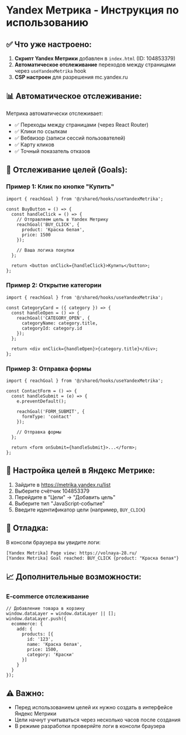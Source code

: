 # Yandex Метрика - Инструкция по использованию

## ✅ Что уже настроено:

1. **Скрипт Yandex Метрики** добавлен в `index.html` (ID: 104853379)
2. **Автоматическое отслеживание** переходов между страницами через `useYandexMetrika` hook
3. **CSP настроен** для разрешения mc.yandex.ru

## 📊 Автоматическое отслеживание:

Метрика автоматически отслеживает:
- ✅ Переходы между страницами (через React Router)
- ✅ Клики по ссылкам
- ✅ Вебвизор (записи сессий пользователей)
- ✅ Карту кликов
- ✅ Точный показатель отказов

## 🎯 Отслеживание целей (Goals):

### Пример 1: Клик по кнопке "Купить"
```tsx
import { reachGoal } from '@/shared/hooks/useYandexMetrika';

const BuyButton = () => {
  const handleClick = () => {
    // Отправляем цель в Yandex Метрику
    reachGoal('BUY_CLICK', {
      product: 'Краска белая',
      price: 1500
    });

    // Ваша логика покупки
  };

  return <button onClick={handleClick}>Купить</button>;
};
```

### Пример 2: Открытие категории
```tsx
import { reachGoal } from '@/shared/hooks/useYandexMetrika';

const CategoryCard = ({ category }) => {
  const handleOpen = () => {
    reachGoal('CATEGORY_OPEN', {
      categoryName: category.title,
      categoryId: category.id
    });
  };

  return <div onClick={handleOpen}>{category.title}</div>;
};
```

### Пример 3: Отправка формы
```tsx
import { reachGoal } from '@/shared/hooks/useYandexMetrika';

const ContactForm = () => {
  const handleSubmit = (e) => {
    e.preventDefault();

    reachGoal('FORM_SUBMIT', {
      formType: 'contact'
    });

    // Отправка формы
  };

  return <form onSubmit={handleSubmit}>...</form>;
};
```

## 🔧 Настройка целей в Яндекс Метрике:

1. Зайдите в https://metrika.yandex.ru/list
2. Выберите счётчик 104853379
3. Перейдите в "Цели" → "Добавить цель"
4. Выберите тип "JavaScript-событие"
5. Введите идентификатор цели (например, `BUY_CLICK`)

## 🐛 Отладка:

В консоли браузера вы увидите логи:
```
[Yandex Metrika] Page view: https://volnaya-28.ru/
[Yandex Metrika] Goal reached: BUY_CLICK {product: "Краска белая"}
```

## 📈 Дополнительные возможности:

### E-commerce отслеживание
```tsx
// Добавление товара в корзину
window.dataLayer = window.dataLayer || [];
window.dataLayer.push({
  ecommerce: {
    add: {
      products: [{
        id: '123',
        name: 'Краска белая',
        price: 1500,
        category: 'Краски'
      }]
    }
  }
});
```

## ⚠️ Важно:

- Перед использованием целей их нужно создать в интерфейсе Яндекс Метрики
- Цели начнут учитываться через несколько часов после создания
- В режиме разработки проверяйте логи в консоли браузера
